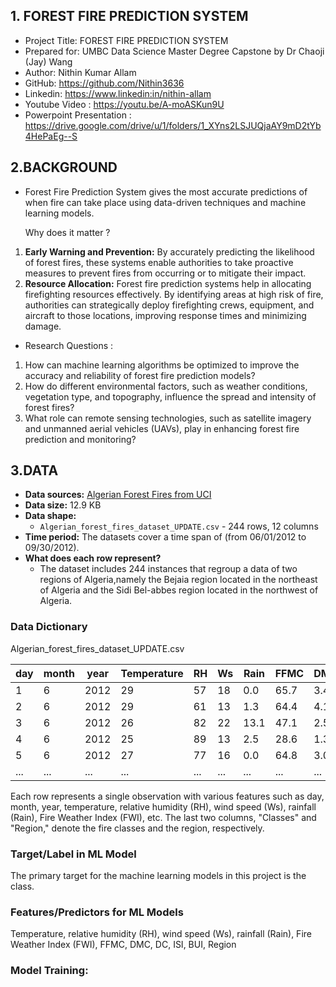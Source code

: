 ## 1. FOREST FIRE PREDICTION SYSTEM

- Project Title: FOREST FIRE PREDICTION SYSTEM
- Prepared for: UMBC Data Science Master Degree Capstone by Dr Chaoji (Jay) Wang 
- Author: Nithin Kumar Allam
- GitHub: https://github.com/Nithin3636
- Linkedin: https://www.linkedin:in/nithin-allam
- Youtube Video : https://youtu.be/A-moASKun9U
- Powerpoint Presentation : https://drive.google.com/drive/u/1/folders/1_XYns2LSJUQjaAY9mD2tYb4HePaEg--S


## 2.BACKGROUND


* Forest Fire Prediction System gives the most accurate predictions of when fire can take place using data-driven techniques and machine learning models.

   Why does it matter ?

1. **Early Warning and Prevention:** By accurately predicting the likelihood of forest fires, these systems enable authorities to take proactive measures to prevent fires from occurring or to mitigate their impact. 
2. **Resource Allocation:** Forest fire prediction systems help in allocating firefighting resources effectively. By identifying areas at high risk of fire, authorities can strategically deploy firefighting crews, equipment, and aircraft to those locations, improving response times and minimizing damage.


* Research Questions :

1. How can machine learning algorithms be optimized to improve the accuracy and reliability of forest fire prediction models?
2. How do different environmental factors, such as weather conditions, vegetation type, and topography, influence the spread and intensity of forest fires?
3.  What role can remote sensing technologies, such as satellite imagery and unmanned aerial vehicles (UAVs), play in enhancing forest fire prediction and monitoring?



## 3.DATA

- **Data sources:** [Algerian Forest Fires from UCI](https://archive.ics.uci.edu/dataset/547/algerian+forest+fires+dataset)
- **Data size:** 12.9 KB
- **Data shape:** 
  - `Algerian_forest_fires_dataset_UPDATE.csv` - 244 rows, 12 columns
- **Time period:** The datasets cover a time span of (from 06/01/2012 to 09/30/2012).
- **What does each row represent?**
  - The dataset includes 244 instances that regroup a data of two regions of Algeria,namely the Bejaia region located in the northeast of Algeria and the Sidi Bel-abbes region located in the northwest of Algeria.

### Data Dictionary

Algerian_forest_fires_dataset_UPDATE.csv

| day | month | year | Temperature | RH | Ws | Rain | FFMC | DMC | DC | ISI | BUI | FWI | Classes | Region |
|-----|-------|------|-------------|----|----|------|------|-----|----|-----|-----|-----|---------|--------|
| 1   | 6     | 2012 | 29          | 57 | 18 | 0.0  | 65.7 | 3.4 | 7.6 | 1.3 | 3.4 | 0.5 | 0       | 1      |
| 2   | 6     | 2012 | 29          | 61 | 13 | 1.3  | 64.4 | 4.1 | 7.6 | 1.0 | 3.9 | 0.4 | 0       | 1      |
| 3   | 6     | 2012 | 26          | 82 | 22 | 13.1 | 47.1 | 2.5 | 7.1 | 0.3 | 2.7 | 0.1 | 0       | 1      |
| 4   | 6     | 2012 | 25          | 89 | 13 | 2.5  | 28.6 | 1.3 | 6.9 | 0.0 | 1.7 | 0.0 | 0       | 1      |
| 5   | 6     | 2012 | 27          | 77 | 16 | 0.0  | 64.8 | 3.0 | 14.2| 1.2 | 3.9 | 0.5 | 0       | 1      |
| ... | ...   | ...  | ...         | ...| ...| ...  | ...  | ... | ... | ... | ... | ... | ...     | ...    |

Each row represents a single observation with various features such as day, month, year, temperature, relative humidity (RH), wind speed (Ws), rainfall (Rain), Fire Weather Index (FWI), etc. The last two columns, "Classes" and "Region," denote the fire classes and the region, respectively.
  
  
### Target/Label in ML Model
The primary target for the machine learning models in this project is the class. 

### Features/Predictors for ML Models
Temperature, relative humidity (RH), wind speed (Ws), rainfall (Rain), Fire Weather Index (FWI), FFMC, DMC, DC, ISI, BUI, Region


### Model Training:
